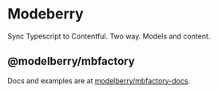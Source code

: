 # Modeberry

Sync Typescript to Contentful. Two way. Models and content.

## @modelberry/mbfactory

Docs and examples are at [modelberry/mbfactory-docs](https://github.com/modelberry/mbfactory-docs/blob/main/README.md).
